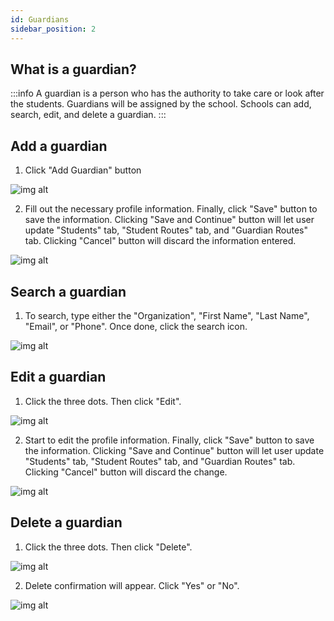 ```yaml
---
id: Guardians
sidebar_position: 2
---
```


## What is a guardian?

:::info
A guardian is a person who has the authority to take care or look after the students. Guardians will be assigned by the school. Schools can add, search, edit, and delete a guardian.
:::

## Add a guardian

1. Click "Add Guardian" button

![img alt](/img/guardians-add.PNG)

2. Fill out the necessary profile information. Finally, click "Save" button to save the information. Clicking "Save and Continue" button will let user update "Students" tab, "Student Routes" tab, and "Guardian Routes" tab. Clicking "Cancel" button will discard the information entered.

![img alt](/img/guardians-form-save-or-cancel.PNG)

## Search a guardian

1. To search, type either the "Organization", "First Name", "Last Name", "Email", or "Phone". Once done, click the search icon.

![img alt](/img/guardians-search.PNG)

## Edit a guardian

1. Click the three dots. Then click "Edit".

![img alt](/img/guardians-edit.PNG)

2. Start to edit the profile information. Finally, click "Save" button to save the information. Clicking "Save and Continue" button will let user update "Students" tab, "Student Routes" tab, and "Guardian Routes" tab. Clicking "Cancel" button will discard the change.

![img alt](/img/guardians-edit-form-save-or-cancel.PNG)

## Delete a guardian

1. Click the three dots. Then click "Delete".

![img alt](/img/guardians-delete.PNG)

2. Delete confirmation will appear. Click "Yes" or "No".

![img alt](/img/guardians-delete-confirmation.PNG)
